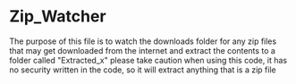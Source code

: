 ﻿# Zip_Watcher
The purpose of this file is to watch the downloads 
 folder for any zip files that may get downloaded
from the internet and extract the contents
to a folder called "Extracted_x" 
please take caution when using this code, 
it has no security written
in the code, so it will extract anything
that is a zip file
